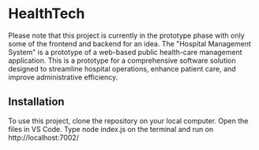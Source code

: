 # HealthTech
Please note that this project is currently in the prototype phase with only some of the frontend and backend for an idea.
The "Hospital Management System" is a prototype of a web-based public health-care management application. 
This is a prototype for a comprehensive software solution designed to streamline hospital operations, enhance patient care, and improve administrative efficiency.

## Installation
To use this project, clone the repository on your local computer.
Open the files in VS Code.
Type node index.js on the terminal and run on http://localhost:7002/
